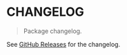 # CHANGELOG

> Package changelog.

See [GitHub Releases](https://github.com/stdlib-js/string-prev-grapheme-cluster-break/releases) for the changelog.